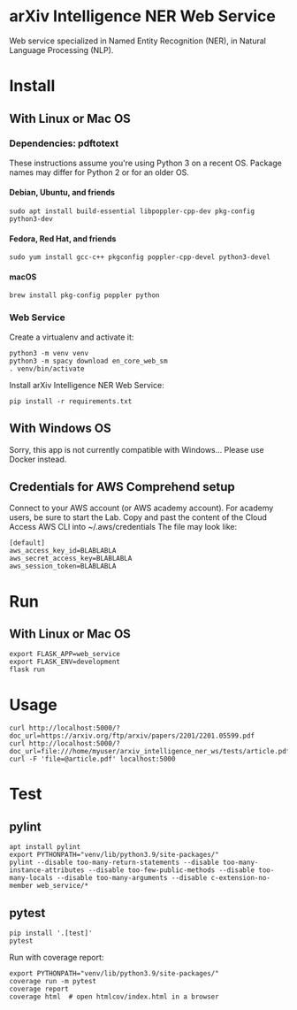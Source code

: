 # arXiv Intelligence NER Web Service

Web service specialized in Named Entity Recognition (NER), in Natural Language Processing (NLP).

# Install

## With Linux or Mac OS

### Dependencies: pdftotext

These instructions assume you're using Python 3 on a recent OS. Package names may differ for Python 2 or for an older OS.

#### Debian, Ubuntu, and friends

    sudo apt install build-essential libpoppler-cpp-dev pkg-config python3-dev

#### Fedora, Red Hat, and friends

    sudo yum install gcc-c++ pkgconfig poppler-cpp-devel python3-devel

#### macOS
    
    brew install pkg-config poppler python

### Web Service

Create a virtualenv and activate it:

    python3 -m venv venv
    python3 -m spacy download en_core_web_sm
    . venv/bin/activate

Install arXiv Intelligence NER Web Service:

    pip install -r requirements.txt

## With Windows OS

Sorry, this app is not currently compatible with Windows... Please use Docker instead.

## Credentials for AWS Comprehend setup

Connect to your AWS account (or AWS academy account).
For academy users, be sure to start the Lab.
Copy and past the content of the Cloud Access AWS CLI into ~/.aws/credentials
The file may look like:

    [default]
    aws_access_key_id=BLABLABLA
    aws_secret_access_key=BLABLABLA
    aws_session_token=BLABLABLA

# Run

## With Linux or Mac OS

    export FLASK_APP=web_service
    export FLASK_ENV=development
    flask run

# Usage

    curl http://localhost:5000/?doc_url=https://arxiv.org/ftp/arxiv/papers/2201/2201.05599.pdf
    curl http://localhost:5000/?doc_url=file:///home/myuser/arxiv_intelligence_ner_ws/tests/article.pdf
    curl -F 'file=@article.pdf' localhost:5000

# Test

## pylint

    apt install pylint
    export PYTHONPATH="venv/lib/python3.9/site-packages/"
    pylint --disable too-many-return-statements --disable too-many-instance-attributes --disable too-few-public-methods --disable too-many-locals --disable too-many-arguments --disable c-extension-no-member web_service/*

## pytest

    pip install '.[test]'
    pytest

Run with coverage report:

    export PYTHONPATH="venv/lib/python3.9/site-packages/"
    coverage run -m pytest
    coverage report
    coverage html  # open htmlcov/index.html in a browser
